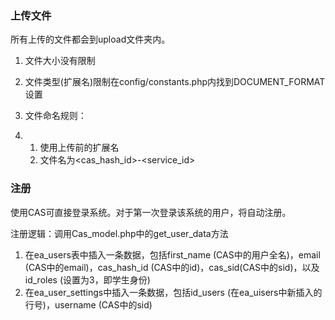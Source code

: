 ### 上传文件

所有上传的文件都会到upload文件夹内。

1. 文件大小没有限制

2. 文件类型(扩展名)限制在config/constants.php内找到DOCUMENT_FORMAT设置

3. 文件命名规则：

4. 1. 使用上传前的扩展名
   2. 文件名为<cas_hash_id>-<service_id>



### 注册

使用CAS可直接登录系统。对于第一次登录该系统的用户，将自动注册。

注册逻辑：调用Cas_model.php中的get_user_data方法

1. 在ea_users表中插入一条数据，包括first_name (CAS中的用户全名)，email (CAS中的email)，cas_hash_id (CAS中的id)，cas_sid(CAS中的sid)，以及id_roles (设置为3，即学生身份)
2. 在ea_user_settings中插入一条数据，包括id_users (在ea_uisers中新插入的行号)，username (CAS中的sid)